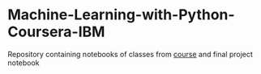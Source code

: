 # Machine-Learning-with-Python-Coursera-IBM
Repository containing notebooks of classes from [course](https://www.coursera.org/learn/machine-learning-with-python) and final project notebook
